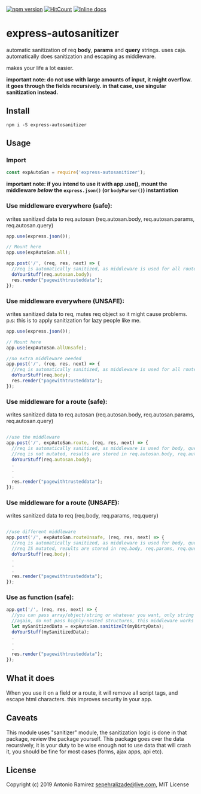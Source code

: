 [![npm version](https://badge.fury.io/js/express-autosanitizer.svg)](https://badge.fury.io/js/express-autosanitizer)
[![HitCount](http://hits.dwyl.io/antoniormrzz/express-autosanitizer.svg)](http://hits.dwyl.io/antoniormrzz/express-autosanitizer)
[![Inline docs](http://inch-ci.org/github/antoniormrzz/express-autosanitizer.svg?branch=master)](http://inch-ci.org/github/antoniormrzz/express-autosanitizer)

# express-autosanitizer

automatic sanitization of req **body**, **params** and **query** strings. uses caja. automatically does sanitization and escaping as middleware.

makes your life a lot easier.

**important note: do not use with large amounts of input, it might overflow. it goes through the fields recursively.
in that case, use singular sanitization instead.**

## Install

```
npm i -S express-autosanitizer
```

## Usage

### Import 

```javascript
const expAutoSan = require('express-autosanitizer');
```
**important note: if you intend to use it with app.use(), mount the middleware *below* the `express.json()` (or `bodyParser()`) instantiation**

### Use middleware everywhere (safe):

  writes sanitized data to req.autosan (req.autosan.body, req.autosan.params, req.autosan.query)
  
```javascript
app.use(express.json());

// Mount here
app.use(expAutoSan.all);

app.post('/', (req, res, next) => {
  //req is automatically sanitized, as middleware is used for all routes
  doYourStuff(req.autosan.body);
  res.render("pagewithtrusteddata");
});
```

### Use middleware everywhere (UNSAFE):

  writes sanitized data to req, mutes req object so it might cause problems.
  p.s: this is to apply sanitization for lazy people like me.
  
```javascript
app.use(express.json());

// Mount here
app.use(expAutoSan.allUnsafe);

//no extra middleware needed
app.post('/', (req, res, next) => {
  //req is automatically sanitized, as middleware is used for all routes
  doYourStuff(req.body);
  res.render("pagewithtrusteddata");
});
```

### Use middleware for a route (safe):

   writes sanitized data to req.autosan (req.autosan.body, req.autosan.params, req.autosan.query)

```javascript

//use the middleware
app.post('/', expAutoSan.route, (req, res, next) => {
  //req is automatically sanitized, as middleware is used for body, query and params of this route
  //req is not mutated, results are stored in req.autosan.body, req.autosan.params, req.autosan.query
  doYourStuff(req.autosan.body);
  .
  .
  .
  res.render("pagewithtrusteddata");
});
```

### Use middleware for a route (UNSAFE):

   writes sanitized data to req (req.body, req.params, req.query)

```javascript

//use different middleware
app.post('/', expAutoSan.routeUnsafe, (req, res, next) => {
  //req is automatically sanitized, as middleware is used for body, query and params of this route
  //req IS mutated, results are stored in req.body, req.params, req.query
  doYourStuff(req.body);
  .
  .
  .
  res.render("pagewithtrusteddata");
});
```

### Use as function (safe):

```javascript
app.get('/', (req, res, next) => {
  //you can pass array/object/string or whatever you want, only string parts will be sanitized
  //again, do not pass highly-nested structures, this middleware works recursively
  let mySanitizedData = expAutoSan.sanitizeIt(myDirtyData);
  doYourStuff(mySanitizedData);
  .
  .
  .
  res.render("pagewithtrusteddata");
});
```

## What it does

When you use it on a field or a route, it will remove all script tags, and escape html characters. this improves security in your app.


## Caveats

This module uses "sanitizer" module, the sanitization logic is done in that package, review the package yourself.
This package goes over the data recursively, it is your duty to be wise enough not to use data that will crash it, you should be fine for most cases (forms, ajax apps, api etc).

## License

Copyright (c) 2019 Antonio Ramirez <sepehralizade@live.com>, MIT License
